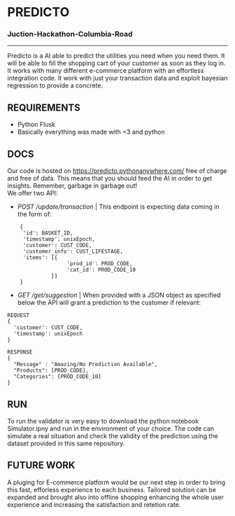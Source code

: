 # PREDICTO
### Juction-Hackathon-Columbia-Road
------------
Predicto is a AI able to predict the utilities you need when you need them. It will be able to fill the shopping cart of your customer as soon as they log in. It works with many different e-commerce platform with an effortless integration code. It work with just your transaction data and exploit bayesian regression to provide a concrete.

## REQUIREMENTS
 - Python Flusk
 - Basically everything was made with <3 and python
 
## DOCS
Our code is hosted on https://predicto.pythonanywhere.com/ free of charge and free of data. This means that you should feed the AI in order to get insights.
Remember, garbage in garbage out!  
We offer two API:
 - *POST /update/transaction* | This endpoint is expecting data coming in the form of:
 ```
     {
      'id': BASKET_ID,
      'timestamp': unixEpoch,
      'customer': CUST_CODE,
      'customer_info': CUST_LIFESTAGE,
      'items': [{
                    'prod_id': PROD_CODE,
                    'cat_id': PROD_CODE_10
               }]
     }
 ```
 - *GET /get/suggestion* | When provided with a JSON object as specified below the API will grant a prediction to the customer if relevant:
 ```
 REQUEST
 {
   'customer': CUST_CODE,
   'timestamp': unixEpoch
 }
 
 RESPONSE
 {
   "Message" : "Amazing/No Prediction Available",
   "Products": [PROD_CODE],
   "Categories": [PROD_CODE_10]
 }
 ```
 
## RUN
To run the validator is very easy to download the python notebook Simulator.ipny and run in the environment of your choice. The code can simulate a real situation and check the validity of the prediction using the dataset provided in this same repository.

## FUTURE WORK
A pluging for E-commerce platform would be our next step in order to bring this fast, efforless experience to each business. Tailored solution can be expanded and brought also into offline shopping enhancing the whole user experience and increasing the satisfaction and retetion rate. 

